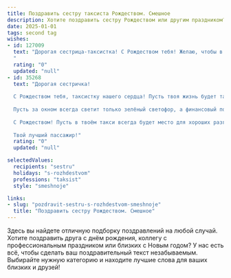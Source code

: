 ```yaml
---
title: Поздравить сестру таксиста Рождеством. Смешное
description: Хотите поздравить сестру Рождеством или другим праздником? Наш ИИ создаст незабываемое поздравление, а вы обязательно выделитесь среди других.  
date: 2025-01-01
tags: second tag
wishes:
- id: 127009
  text: "Дорогая сестрица-таксистка! С Рождеством тебя! Желаю, чтобы в твоей жизни было как можно больше \"зелёных\" — не только в кошельке, но и на светофорах! Пусть клиенты будут вежливыми, чаевые — щедрыми, а пробки — только на пути к уютному рождественскому столу!  Пусть твой автомобиль станет настоящим рождественским санями, доставляющим радость и подарки всем пассажирам!  Счастливых праздников!
  "
  rating: "0"
  updated: "null"
- id: 35268
  text: "Дорогая сестричка!
  
  С Рождеством тебя, таксистку нашего сердца! Пусть твоя жизнь будет такой же яркой, как огни на новогодних улицах, а пассажиры — такими же весёлыми, как ты сама! Желаю, чтобы каждый ваш маршрут был усыпан удачей, а в жизни не происходило пробок на пути к счастью.
  
  Пусть за окном всегда светит только зелёный светофор, а финансовый поток будет таким же быстрым, как твой автомобиль на трассе! А если вдруг появятся заказы с несогласованными маршрутами — не переживай, главное, чтобы ты на конечной остановке была с улыбкой и хорошим настроением!
  
  С Рождеством! Пусть в твоём такси всегда будет место для хороших разговоров, щедрых чаевых и, конечно, волшебства! 🎄
  
  Твой лучший пассажир!"
  rating: "0"
  updated: "null"

selectedValues:
  recipients: "sestru"
  holidays: "s-rozhdestvom"
  professions: "taksist"
  style: "smeshnoje"

links:
- slug: "pozdravit-sestru-s-rozhdestvom-smeshnoje"
  title: "Поздравить сестру Рождеством. Смешное"
---
```


Здесь вы найдете отличную подборку поздравлений на любой случай.
Хотите поздравить друга с днём рождения, коллегу с профессиональным праздником или близких с Новым годом? У нас есть всё, чтобы сделать ваш поздравительный текст незабываемым. Выбирайте нужную категорию и находите лучшие слова для ваших близких и друзей!
